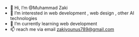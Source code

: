 - 👋 Hi, I’m @Muhammad Zaki
- 👀 I’m interested in web development , web design , other AI technologies
- 🌱 I’m currently learning web development
- 📫 reach me via email zakiyounus789@gmail.com

<!---
its-zaki/its-zaki is a ✨ special ✨ repository because its `README.md` (this file) appears on your GitHub profile.
You can click the Preview link to take a look at your changes.
--->
